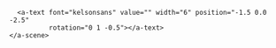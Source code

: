 <!DOCTYPE html>
<html>
  <head>
    <meta charset="utf-8">
    <title>360&deg; Image</title>
    <meta name="description" content="360&deg; Image - A-Frame">
    <script src="https://aframe.io/releases/1.0.4/aframe.min.js"></script>
  </head>
  <body>
    <a-scene>
      <a-sky src="BIC49.jpg" rotation="0 30 0"></a-sky>

      <a-text font="kelsonsans" value="" width="6" position="-1.5 0.0 -2.5"
              rotation="0 1 -0.5"></a-text>
    </a-scene>
  </body>
</html>
